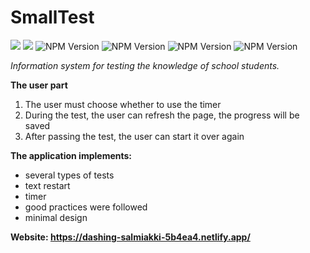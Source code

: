 # SmallTest

![](https://img.shields.io/npm/v/react?label=React&style=flat-square) 
![](https://img.shields.io/npm/v/sass?label=sass&style=flat-square) 
![NPM Version](https://img.shields.io/npm/v/%40reduxjs%2Ftoolkit?label=%40reduxjs%2Ftoolkit)
![NPM Version](https://img.shields.io/npm/v/react-redux?label=react-redux)
![NPM Version](https://img.shields.io/npm/v/webpack?label=webpack)
![NPM Version](https://img.shields.io/npm/v/eslint?label=eslint)


*Information system for testing the knowledge of school students.*


**The user part**

1. The user must choose whether to use the timer
2. During the test, the user can refresh the page, the progress will be saved
3. After passing the test, the user can start it over again

**The application implements:**

- several types of tests
- text restart
- timer
- good practices were followed
- minimal design

**Website: https://dashing-salmiakki-5b4ea4.netlify.app/**
